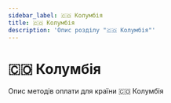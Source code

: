 ```yaml
---
sidebar_label: 🇨🇴 Колумбія
title: 🇨🇴 Колумбія
description: 'Опис розділу "🇨🇴 Колумбія"'
---
```


# 🇨🇴 Колумбія

Опис методів оплати для країни 🇨🇴 Колумбія
